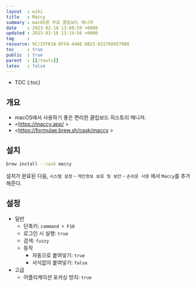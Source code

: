 ```yaml
---
layout  : wiki
title   : Maccy
summary : macOS용 무료 클립보드 매니저
date    : 2023-03-18 13:08:59 +0900
updated : 2023-03-18 13:14:56 +0900
tag     : 
resource: 9C/2FF61A-DFFA-44AE-8B25-815760457988
toc     : true
public  : true
parent  : [[/tools]]
latex   : false
---
```

* TOC
{:toc}

## 개요

- macOS에서 사용하기 좋은 편리한 클립보드 히스토리 매니저.
- <https://maccy.app/ >
- <https://formulae.brew.sh/cask/maccy >

## 설치

```bash
brew install --cask maccy
```

설치가 완료된 다음, `시스템 설정` - `개인정보 보호 및 보안` - `손쉬운 사용` 에서 `Maccy`를 추가해준다.

## 설정

- 일반
    - 단축키: `command + F18`
    - 로그인 시 실행: `true`
    - 검색: `fuzzy`
    - 동작
        - 자동으로 붙여넣기: `true`
        - 서식없이 붙여넣기: `false`
- 고급
    - 어플리케이션 포커싱 방지: `true`


